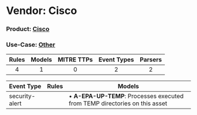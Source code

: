 Vendor: Cisco
=============
### Product: [Cisco](../ds_cisco_cisco.md)
### Use-Case: [Other](../../../../UseCases/uc_other.md)

| Rules | Models | MITRE TTPs | Event Types | Parsers |
|:-----:|:------:|:----------:|:-----------:|:-------:|
|   4   |   1    |     0      |      2      |    2    |

| Event Type     | Rules | Models                                                                          |
| -------------- | ----- | ------------------------------------------------------------------------------- |
| security-alert |       |  • <b>A-EPA-UP-TEMP</b>: Processes executed from TEMP directories on this asset |